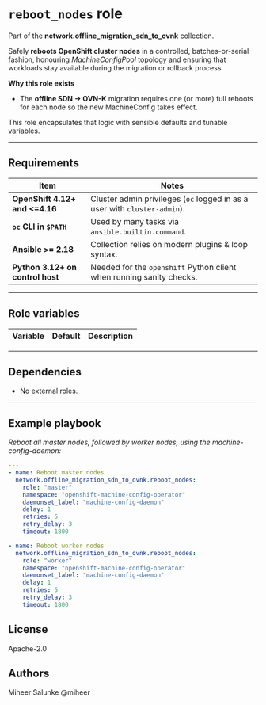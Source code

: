 # `reboot_nodes` role

Part of the **network.offline_migration_sdn_to_ovnk** collection.

Safely **reboots OpenShift cluster nodes** in a controlled,
batches-or-serial fashion, honouring *MachineConfigPool* topology and
ensuring that workloads stay available during the migration or rollback
process.

**Why this role exists**

* The **offline SDN → OVN-K** migration requires one (or more) full
  reboots for each node so the new MachineConfig takes effect.

This role encapsulates that logic with sensible defaults and tunable
variables.

---

## Requirements

| Item                            | Notes |
|---------------------------------|-------|
| **OpenShift 4.12+ and <=4.16**  | Cluster admin privileges (`oc` logged in as a user with `cluster-admin`). |
| **`oc` CLI in `$PATH`**         | Used by many tasks via `ansible.builtin.command`. |
| **Ansible >= 2.18**             | Collection relies on modern plugins & loop syntax. |
| **Python 3.12+ on control host** | Needed for the `openshift` Python client when running sanity checks. |

---

## Role variables

| Variable | Default | Description |
|----------|---------|-------------|

---

## Dependencies

* No external roles.

---

## Example playbook

_Reboot all master nodes, followed by worker nodes, using the machine-config-daemon:_

```yaml
---
- name: Reboot master nodes
  network.offline_migration_sdn_to_ovnk.reboot_nodes:
    role: "master"
    namespace: "openshift-machine-config-operator"
    daemonset_label: "machine-config-daemon"
    delay: 1
    retries: 5
    retry_delay: 3
    timeout: 1800

- name: Reboot worker nodes
  network.offline_migration_sdn_to_ovnk.reboot_nodes:
    role: "worker"
    namespace: "openshift-machine-config-operator"
    daemonset_label: "machine-config-daemon"
    delay: 1
    retries: 5
    retry_delay: 3
    timeout: 1800
```

## License

Apache-2.0

## Authors

Miheer Salunke @miheer

